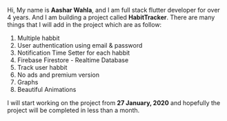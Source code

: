 Hi,
My name is **Aashar Wahla**, and I am full stack flutter developer for over 4 years. And I am building a project called **HabitTracker**.
There are many things that I will add in the project which are as follow:

 1. Multiple habbit
 2. User authentication using email & password
 3. Notification Time Setter for each habbit
 4. Firebase Firestore - Realtime Database
 5. Track user habbit
 6. No ads and premium version
 7. Graphs
 8. Beautiful Animations

I will start working on the project from **27 January, 2020** and hopefully the project will be completed in less than a month.
